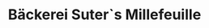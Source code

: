 ---
title: "Bäckerei Suter`s Millefeuille"
url: /egolzwil/baeckerei-suter-s-millefeuille/
shop: Bäckerei
---